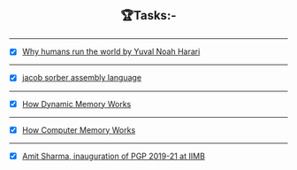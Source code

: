 
## <p align="center"> 🏆<b>Tasks:- </b> </p> 
----------------------------------------------------------------------------------------------------

- [x] [Why humans run the world by Yuval Noah Harari](https://www.youtube.com/watch?v=nzj7Wg4DAbs)

---------------------------------------------------------------------------------------------------------
- [x] [jacob sorber assembly language](https://www.youtube.com/watch?v=iYRl50gtprA)

-------------------------------------------------------------------------------------------------

- [x] [How Dynamic Memory Works](https://www.youtube.com/watch?v=0A1e8eceIsY)

---------------------------------------------------------------------------------------------------
- [x] [How Computer Memory Works](https://www.youtube.com/watch?v=XETZoRYdtkw)

----------------------------------------------------------------------------------------

- [x] [Amit Sharma, inauguration of PGP 2019-21 at IIMB](https://www.youtube.com/watch?v=Rs7MarDeLmU)



